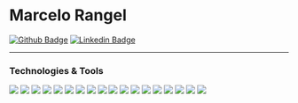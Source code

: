 # Marcelo Rangel

[![Github Badge](https://img.shields.io/badge/-Github-000?style=flat-square&logo=Github&logoColor=white&link=https://github.com/mrangelba)](https://github.com/mrangelba) 
[![Linkedin Badge](https://img.shields.io/badge/-LinkedIn-blue?style=flat-square&logo=Linkedin&logoColor=white&link=https://www.linkedin.com/in/marcelorangel/)](https://www.linkedin.com/in/marcelorangel/) 


---
### Technologies & Tools

![](https://img.shields.io/badge/Code-Flutter-informational?style=flat&logo=flutter&logoColor=white&color=2490D7)
![](https://img.shields.io/badge/Code-Dart-informational?style=flat&logo=dart&logoColor=white&color=2490D7)
![](https://img.shields.io/badge/Code-Swift-informational?style=flat&logo=swift&logoColor=white&color=2490D7)
![](https://img.shields.io/badge/Code-Kotlin-informational?style=flat&logo=kotlin&logoColor=white&color=2490D7)
![](https://img.shields.io/badge/Code-Delphi-informational?style=flat&logo=delphi&logoColor=white&color=2490D7)
![](https://img.shields.io/badge/Code-C%23-informational?style=flat&logo=csharp&logoColor=white&color=2490D7)
![](https://img.shields.io/badge/Code-.net-informational?style=flat&logo=dotnet&logoColor=white&color=2490D7)
![](https://img.shields.io/badge/OS-Debian-informational?style=flat&logo=debian&logoColor=white&color=2490D7)
![](https://img.shields.io/badge/OS-MacOS-informational?style=flat&logo=macos&logoColor=white&color=2490D7)
![](https://img.shields.io/badge/Database-MongoDB-informational?style=flat&logo=mongodb&logoColor=white&color=2490D7)
![](https://img.shields.io/badge/Database-MySql-informational?style=flat&logo=mysql&logoColor=white&color=2490D7)
![](https://img.shields.io/badge/Database-PostgreSQL-informational?style=flat&logo=postgresql&logoColor=white&color=2490D7)
![](https://img.shields.io/badge/Database-SQL%20Server-informational?style=flat&logo=microsoftsqlserver&logoColor=white&color=2490D7)
![](https://img.shields.io/badge/Tools-Xcode-informational?style=flat&logo=xcode&logoColor=white&color=2490D7)
![](https://img.shields.io/badge/Tools-VSCode-informational?style=flat&logo=visualstudiocode&logoColor=white&color=2490D7)
![](https://img.shields.io/badge/Tools-Docker-informational?style=flat&logo=docker&logoColor=white&color=2490D7)
![](https://img.shields.io/badge/CI/CD-CodeMagic-informational?style=flat&logo=codemagic&logoColor=white&color=2490D7)
![](https://img.shields.io/badge/CI/CD-Azure%20Pipelines-informational?style=flat&logo=azurepipelines&logoColor=white&color=2490D7)
